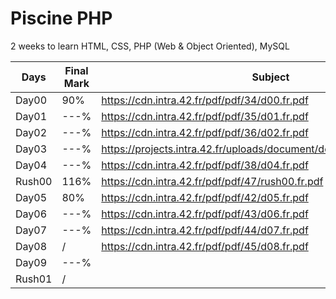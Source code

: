# Piscine PHP
2 weeks to learn HTML, CSS, PHP (Web &amp; Object Oriented), MySQL

| Days | Final Mark | Subject
| ----- | ---- | ---------------------|
| Day00 | 90% |https://cdn.intra.42.fr/pdf/pdf/34/d00.fr.pdf|
| Day01 | ---% |https://cdn.intra.42.fr/pdf/pdf/35/d01.fr.pdf
| Day02 | ---% |https://cdn.intra.42.fr/pdf/pdf/36/d02.fr.pdf
| Day03 | ---% |https://projects.intra.42.fr/uploads/document/document/419/d03.fr.pdf
| Day04 | ---% |https://cdn.intra.42.fr/pdf/pdf/38/d04.fr.pdf
| Rush00 |116% |https://cdn.intra.42.fr/pdf/pdf/47/rush00.fr.pdf
| Day05 | 80% |https://cdn.intra.42.fr/pdf/pdf/42/d05.fr.pdf|
| Day06 | ---% |https://cdn.intra.42.fr/pdf/pdf/43/d06.fr.pdf
| Day07 | ---% |https://cdn.intra.42.fr/pdf/pdf/44/d07.fr.pdf
| Day08 |    / |https://cdn.intra.42.fr/pdf/pdf/45/d08.fr.pdf
| Day09 | ---% |
| Rush01 | / |
